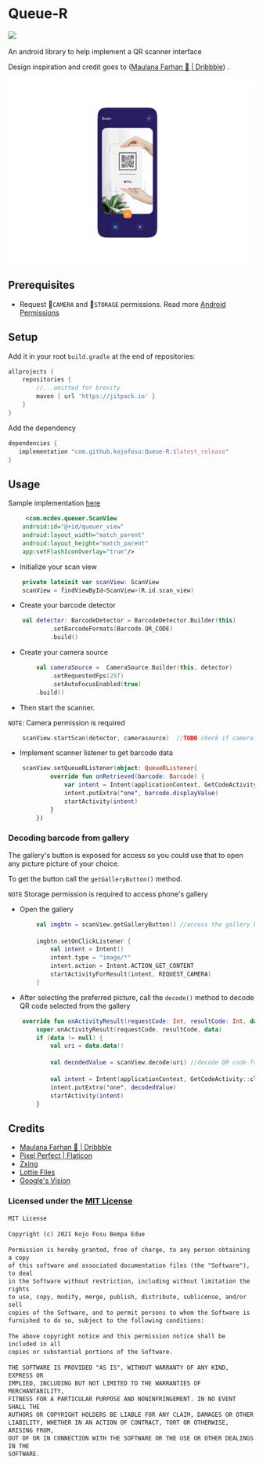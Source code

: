 # Queue-R
[![](https://jitpack.io/v/kojofosu/Queue-R.svg?style=for-the-badge)](https://jitpack.io/#kojofosu/Queue-R)

An android library to help implement a QR scanner interface

Design inspiration and credit goes to ([Maulana Farhan 🐣 | Dribbble](https://dribbble.com/maulanafaa)) .

![image](resources/inspired_image.jpg)

## Prerequisites

- Request  📸`CAMERA` and 📂`STORAGE` permissions. Read more [Android Permissions](https://developer.android.com/guide/topics/permissions/overview)

## Setup

Add it in your root `build.gradle` at the end of repositories:

```groovy
allprojects {
    repositories {
        //...omitted for brevity
        maven { url 'https://jitpack.io' }
    }
}
```



Add the dependency

```groovy
dependencies {
   implementation "com.github.kojofosu:Queue-R:$latest_release"
}
```



## Usage
Sample implementation [here](app/)
```xml
     <com.mcdev.queuer.ScanView
   	android:id="@+id/queuer_view"
   	android:layout_width="match_parent"
   	android:layout_height="match_parent"
   	app:setFlashIconOverlay="true"/>
```

- Initialize your scan view
```kotlin
	private lateinit var scanView: ScanView
	scanView = findViewById<ScanView>(R.id.scan_view)
```

- Create your barcode detector
```kotlin
	val detector: BarcodeDetector = BarcodeDetector.Builder(this)
    	    .setBarcodeFormats(Barcode.QR_CODE)
    	    .build()
```

- Create your camera source
```kotlin
        val cameraSource =  CameraSource.Builder(this, detector)
            .setRequestedFps(25f)
            .setAutoFocusEnabled(true)
	    .build()
```

- Then start the scanner. 

`NOTE`: Camera permission is required
```kotlin
	scanView.startScan(detector, camerasource)	//TODO check if camera permission is granted
```

- Implement scanner listener to get barcode data
```kotlin
	scanView.setQueueRListener(object: QueueRListener{
            override fun onRetrieved(barcode: Barcode) {
                var intent = Intent(applicationContext, GetCodeActivity::class.java)
                intent.putExtra("one", barcode.displayValue)
                startActivity(intent)
            }
        })
```

### Decoding barcode from gallery
The gallery's button is exposed for access so you could use that to open any picture picture of your choice.

To get the button call the `getGalleryButton()` method.

`NOTE` Storage permission is required to access phone's gallery

- Open the gallery
```kotlin
        val imgbtn = scanView.getGalleryButton() //access the gallery button
	
        imgbtn.setOnClickListener {
            val intent = Intent()
            intent.type = "image/*"
            intent.action = Intent.ACTION_GET_CONTENT
            startActivityForResult(intent, REQUEST_CAMERA)
        }
```



- After selecting the preferred picture, call the `decode()` method to decode QR code selected from the gallery
```kotlin
    override fun onActivityResult(requestCode: Int, resultCode: Int, data: Intent?) {
        super.onActivityResult(requestCode, resultCode, data)
        if (data != null) {
            val uri = data.data!!

            val decodedValue = scanView.decode(uri)	//decode QR code from gallery

            val intent = Intent(applicationContext, GetCodeActivity::class.java)
            intent.putExtra("one", decodedValue)
            startActivity(intent)
        }
```

## Credits
- [Maulana Farhan 🐣 | Dribbble](https://dribbble.com/maulanafaa)
- [Pixel Perfect | Flaticon](https://www.flaticon.com/authors/pixel-perfect)
- [Zxing](https://github.com/zxing/zxing)
- [Lottie Files](https://lottiefiles.com/)
- [Google's Vision](https://developers.google.com/vision)


### Licensed under the [MIT License](LICENSE)

```
MIT License

Copyright (c) 2021 Kojo Fosu Bempa Edue

Permission is hereby granted, free of charge, to any person obtaining a copy
of this software and associated documentation files (the "Software"), to deal
in the Software without restriction, including without limitation the rights
to use, copy, modify, merge, publish, distribute, sublicense, and/or sell
copies of the Software, and to permit persons to whom the Software is
furnished to do so, subject to the following conditions:

The above copyright notice and this permission notice shall be included in all
copies or substantial portions of the Software.

THE SOFTWARE IS PROVIDED "AS IS", WITHOUT WARRANTY OF ANY KIND, EXPRESS OR
IMPLIED, INCLUDING BUT NOT LIMITED TO THE WARRANTIES OF MERCHANTABILITY,
FITNESS FOR A PARTICULAR PURPOSE AND NONINFRINGEMENT. IN NO EVENT SHALL THE
AUTHORS OR COPYRIGHT HOLDERS BE LIABLE FOR ANY CLAIM, DAMAGES OR OTHER
LIABILITY, WHETHER IN AN ACTION OF CONTRACT, TORT OR OTHERWISE, ARISING FROM,
OUT OF OR IN CONNECTION WITH THE SOFTWARE OR THE USE OR OTHER DEALINGS IN THE
SOFTWARE.
```
